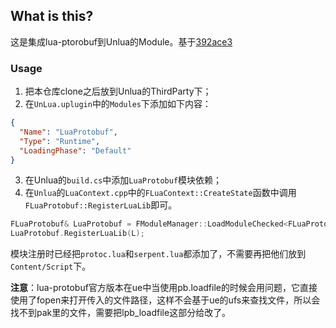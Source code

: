 ## What is this?

这是集成lua-ptorobuf到Unlua的Module。基于[392ace3](https://github.com/starwing/lua-protobuf/commit/392ace3abd4a46e5c386e52d2d16c9aade52e46d)

### Usage

1. 把本仓库clone之后放到Unlua的ThirdParty下；
2. 在`UnLua.uplugin`中的`Modules`下添加如下内容：

```json
{
  "Name": "LuaProtobuf",
  "Type": "Runtime",
  "LoadingPhase": "Default"
}
```

3. 在Unlua的`build.cs`中添加`LuaProtobuf`模块依赖；
4. 在`Unlua`的`LuaContext.cpp`中的`FLuaContext::CreateState`函数中调用`FLuaProtobuf::RegisterLuaLib`即可。

```cpp
FLuaProtobuf& LuaProtobuf = FModuleManager::LoadModuleChecked<FLuaProtobuf>(TEXT("LuaProtobuf"));
LuaProtobuf.RegisterLuaLib(L);
```

模块注册时已经把`protoc.lua`和`serpent.lua`都添加了，不需要再把他们放到`Content/Script`下。

**注意**：lua-protobuf官方版本在ue中当使用pb.loadfile的时候会用问题，它直接使用了fopen来打开传入的文件路径，这样不会基于ue的ufs来查找文件，所以会找不到pak里的文件，需要把lpb_loadfile这部分给改了。
